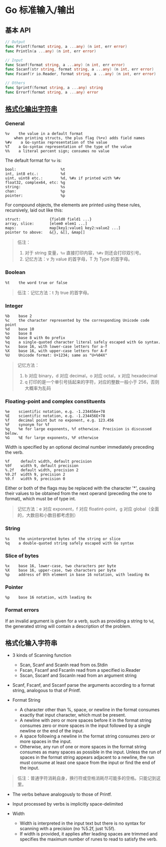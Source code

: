 # Go 标准输入/输出

## 基本 API

```go
// Output
func Printf(format string, a ...any) (n int, err error)
func Println(a ...any) (n int, err error)

// Input
func Scanf(format string, a ...any) (n int, err error)
func Sscanf(str string, format string, a ...any) (n int, err error)
func Fscanf(r io.Reader, format string, a ...any) (n int, err error)

// Others
func Sprintf(format string, a ...any) string
func Errorf(format string, a ...any) error
```

## [格式化输出字符串][1]

### General

```text
%v    the value in a default format
    when printing structs, the plus flag (%+v) adds field names
%#v    a Go-syntax representation of the value
%T    a Go-syntax representation of the type of the value
%%    a literal percent sign; consumes no value
```

The default format for `%v` is:

```text
bool:                    %t
int, int8 etc.:          %d
uint, uint8 etc.:        %d, %#x if printed with %#v
float32, complex64, etc: %g
string:                  %s
chan:                    %p
pointer:                 %p
```

For compound objects, the elements are printed using these rules, recursively, laid out like this:

```text
struct:             {field0 field1 ...}
array, slice:       [elem0 elem1 ...]
maps:               map[key1:value1 key2:value2 ...]
pointer to above:   &{}, &[], &map[]
```

> 伍注：
> 1. 对于 string 变量，`%v` 直接打印内容，`%#v` 则还会打印双引号。
> 2. 记忆方法：v 为 value 的首字母，T 为 Type 的首字母。

### Boolean

```text
%t    the word true or false
```

> 伍注：记忆方法：t 为 true 的首字母。

### Integer

```text
%b    base 2
%c    the character represented by the corresponding Unicode code point
%d    base 10
%o    base 8
%O    base 8 with 0o prefix
%q    a single-quoted character literal safely escaped with Go syntax.
%x    base 16, with lower-case letters for a-f
%X    base 16, with upper-case letters for A-F
%U    Unicode format: U+1234; same as "U+%04X"
```

> 记忆方法：
> 1. b 对应 binary，d 对应 decimal，o 对应 octal，x 对应 hexadecimal
> 2. q 打印的是一个单引号括起来的字符，对应的整数一般小于 256，否则大概率为乱码

### Floating-point and complex constituents

```text
%e    scientific notation, e.g. -1.234456e+78
%E    scientific notation, e.g. -1.234456E+78
%f    decimal point but no exponent, e.g. 123.456
%F    synonym for %f
%g    %e for large exponents, %f otherwise. Precision is discussed below.
%G    %E for large exponents, %F otherwise
```

Width is specified by an optional decimal number immediately preceding the verb.

```text
%f     default width, default precision
%9f    width 9, default precision
%.2f   default width, precision 2
%9.2f  width 9, precision 2
%9.f   width 9, precision 0
```

Either or both of the flags may be replaced with the character '*',
causing their values to be obtained from the next operand (preceding the one to format),
which must be of type int.

> 记忆方法：e 对应 exponent，f 对应 floatint-point，g 对应 global（全面的，大数目和小数目都考虑到）

### String

```text
%s    the uninterpreted bytes of the string or slice
%q    a double-quoted string safely escaped with Go syntax
```

### Slice of bytes

```text
%x    base 16, lower-case, two characters per byte
%X    base 16, upper-case, two characters per byte
%p    address of 0th element in base 16 notation, with leading 0x
```

### Pointer

```text
%p    base 16 notation, with leading 0x
```

### Format errors

If an invalid argument is given for a verb, such as providing a string to `%d`,
the generated string will contain a description of the problem.

## 格式化输入字符串

- 3 kinds of Scanning function
  - Scan, Scanf and Scanln read from os.Stdin
  - Fscan, Fscanf and Fscanln read from a specified io.Reader
  - Sscan, Sscanf and Sscanln read from an argument string

- Scanf, Fscanf, and Sscanf parse the arguments according to a format string, analogous to that of Printf.

- Format String
  - A character other than %, space, or newline in the format consumes exactly that input character, which must be present.
  - A newline with zero or more spaces before it in the format string
    consumes zero or more spaces in the input followed by a single newline or the end of the input.
  - A space following a newline in the format string consumes zero or more spaces in the input.
  - Otherwise, any run of one or more spaces in the format string consumes as many spaces as possible in the input.
    Unless the run of spaces in the format string appears adjacent to a newline,
    the run must consume at least one space from the input or find the end of the input.

> 伍注：普通字符消耗自身，换行符或空格消耗尽可能多的空格。只能记到这里。

- The verbs behave analogously to those of Printf.

- Input processed by verbs is implicitly space-delimited

- Width
  - Width is interpreted in the input text but there is no syntax for scanning with a precision (no %5.2f, just %5f).
  - If width is provided, it applies after leading spaces are trimmed and specifies the maximum number of runes to read to satisfy the verb.

  [1]: https://pkg.go.dev/fmt

